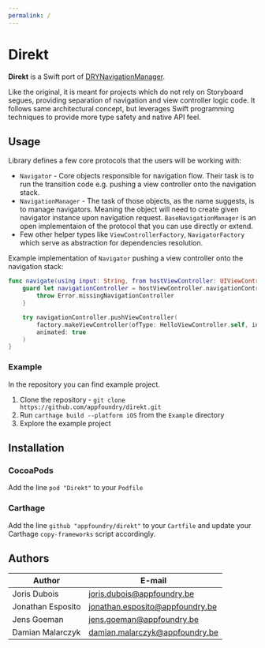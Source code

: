 ```yaml
---
permalink: /
---
```


<h1>Direkt</h1>

**Direkt** is a Swift port of [DRYNavigationManager](https://github.com/appfoundry/DRYNavigationManager).

Like the original, it is meant for projects which do not rely on Storyboard segues, providing separation of navigation and view controller logic code.
It follows same architectural concept, but leverages Swift programming techniques to provide more type safety and native API feel.

## Usage

Library defines a few core protocols that the users will be working with:

- `Navigator` - Core objects responsible for navigation flow. Their task is to run the transition code e.g. pushing a view controller onto the navigation stack.
- `NavigationManager` - The task of those objects, as the name suggests, is to manage navigators. Meaning the object will need to create given navigator instance upon navigation request. `BaseNavigationManager` is an open implementaion of the protocol that you can use directly or extend.
- Few other helper types like `ViewControllerFactory`, `NavigatorFactory` which serve as abstraction for dependencies resolution.

Example implementation of `Navigator` pushing a view controller onto the navigation stack:

```swift
func navigate(using input: String, from hostViewController: UIViewController, factory: ViewControllerFactory) throws {
	guard let navigationController = hostViewController.navigationController else {
		throw Error.missingNavigationController
	}

	try navigationController.pushViewController(
		factory.makeViewController(ofType: HelloViewController.self, input: input),
		animated: true
	)
}
```

### Example
In the repository you can find example project. 

1. Clone the repository - `git clone https://github.com/appfoundry/direkt.git`
2. Run `carthage build --platform iOS` from the `Example` directory
3. Explore the example project

## Installation

### CocoaPods

Add the line `pod "Direkt"` to your `Podfile`

### Carthage

Add the line `github "appfoundry/direkt"` to your `Cartfile` and update your Carthage `copy-frameworks` script accordingly.

## Authors

|Author           |E-mail                          |
|-----------------|--------------------------------|
|Joris Dubois     | joris.dubois@appfoundry.be     |
|Jonathan Esposito| jonathan.esposito@appfoundry.be|
|Jens Goeman      | jens.goeman@appfoundry.be      |
|Damian Malarczyk | damian.malarczyk@appfoundry.be |
